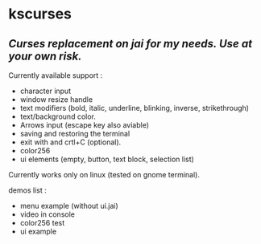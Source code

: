 # kscurses
## _Curses replacement on jai for my needs. Use at your own risk._

Currently available support :
- character input
- window resize handle
- text modifiers (bold, italic, underline, blinking, inverse, strikethrough)
- text/background color.
- Arrows input (escape key also aviable)
- saving and restoring the terminal
- exit with and crtl+C (optional).
- color256
- ui elements (empty, button, text block, selection list)

Currently works only on linux (tested on gnome terminal).

demos list :
- menu example (without ui.jai)
- video in console
- color256 test
- ui example